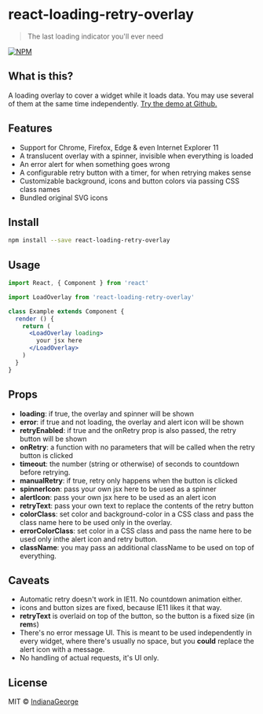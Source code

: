 # react-loading-retry-overlay

> The last loading indicator you'll ever need

[![NPM](https://img.shields.io/npm/v/react-loading-retry-overlay.svg)](https://www.npmjs.com/package/react-loading-retry-overlay)

## What is this?
 A loading overlay to cover a widget while it loads data. You may use several of them at the same time independently.
 [Try the demo at Github.](https://IndianaGeorge.github.io/react-loading-retry-overlay)

## Features
- Support for Chrome, Firefox, Edge & even Internet Explorer 11
- A translucent overlay with a spinner, invisible when everything is loaded
- An error alert for when something goes wrong
- A configurable retry button with a timer, for when retrying makes sense
- Customizable background, icons and button colors via passing CSS class names
- Bundled original SVG icons

## Install

```bash
npm install --save react-loading-retry-overlay
```

## Usage

```jsx
import React, { Component } from 'react'

import LoadOverlay from 'react-loading-retry-overlay'

class Example extends Component {
  render () {
    return (
      <LoadOverlay loading>
        your jsx here
      </LoadOverlay>
    )
  }
}
```

## Props
- **loading**: if true, the overlay and spinner will be shown
- **error**: if true and not loading, the overlay and alert icon will be shown
- **retryEnabled**: if true and the onRetry prop is also passed, the retry button will be shown
- **onRetry**: a function with no parameters that will be called when the retry button is clicked
- **timeout**: the number (string or otherwise) of seconds to countdown before retrying.
- **manualRetry**: if true, retry only happens when the button is clicked
- **spinnerIcon**: pass your own jsx here to be used as a spinner
- **alertIcon**: pass your own jsx here to be used as an alert icon
- **retryText**: pass your own text to replace the contents of the retry button
- **colorClass**: set color and background-color in a CSS class and pass the class name here to be used only in the overlay.
- **errorColorClass**: set color in a CSS class and pass the name here to be used only inthe alert icon and retry button.
- **className**: you may pass an additional className to be used on top of everything.

## Caveats
- Automatic retry doesn't work in IE11. No countdown animation either.
- icons and button sizes are fixed, because IE11 likes it that way.
- **retryText** is overlaid on top of the button, so the button is a fixed size (in **rem**s)
- There's no error message UI. This is meant to be used independently in every widget, where there's usually no space, but you **could** replace the alert icon with a message.
- No handling of actual requests, it's UI only.

## License

MIT © [IndianaGeorge](https://github.com/IndianaGeorge)
